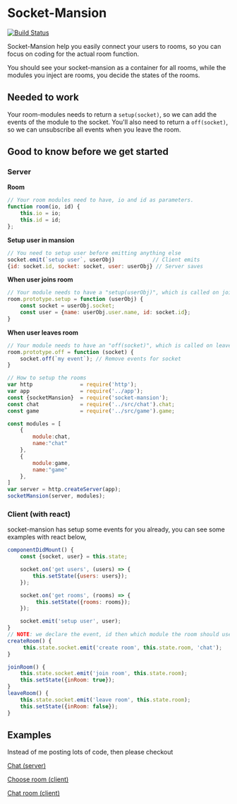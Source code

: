 # Socket-Mansion
[![Build Status](https://travis-ci.org/Nicklas766/socket-mansion.svg?branch=master)](https://travis-ci.org/Nicklas766/socket-mansion)


Socket-Mansion help you easily connect your users to rooms, so you can focus on
coding for the actual room function.

You should see your socket-mansion as a container for all rooms, while the modules
you inject are rooms, you decide the states of the rooms.


## Needed to work
Your room-modules needs to return a `setup(socket)`, so we can add the events of
the module to the socket. You'll also need to return a `off(socket)`, so we can
unsubscribe all events when you leave the room.


## Good to know before we get started

### Server

**Room**
```javascript
// Your room modules need to have, io and id as parameters.
function room(io, id) {
    this.io = io;
    this.id = id;
};
```

**Setup user in mansion**
```javascript
// You need to setup user before emitting anything else
socket.emit(`setup user`, userObj)            // Client emits
{id: socket.id, socket: socket, user: userObj} // Server saves
```

**When user joins room**
```javascript
// Your module needs to have a "setup(userObj)", which is called on join
room.prototype.setup = function (userObj) {
    const socket = userObj.socket;
    const user = {name: userObj.user.name, id: socket.id};
}
```

**When user leaves room**
```javascript
// Your module needs to have an "off(socket)", which is called on leave
room.prototype.off = function (socket) {
    socket.off(`my event`); // Remove events for socket
}
```

```javascript
// How to setup the rooms
var http               = require('http');
var app                = require('../app');
const {socketMansion}  = require('socket-mansion');
const chat             = require('../src/chat').chat;
const game             = require('../src/game').game;

const modules = [
    {
        module:chat,
        name:"chat"
    },
    {
        module:game,
        name:"game"
    },
]
var server = http.createServer(app);
socketMansion(server, modules);
```

### Client (with react)

socket-mansion has setup some events for you already, you can see some examples
with react below,
```javascript
componentDidMount() {
    const {socket, user} = this.state;

    socket.on('get users', (users) => {
        this.setState({users: users});
    });

    socket.on('get rooms', (rooms) => {
         this.setState({rooms: rooms});
    });

    socket.emit('setup user', user);
}
// NOTE: we declare the event, id then which module the room should use
createRoom() {
     this.state.socket.emit('create room', this.state.room, 'chat');
}

joinRoom() {
    this.state.socket.emit('join room', this.state.room);
    this.setState({inRoom: true});
}
leaveRoom() {
    this.state.socket.emit('leave room', this.state.room);
    this.setState({inRoom: false});
}

```
## Examples

Instead of me posting lots of code, then please checkout

[Chat (server)](https://github.com/Nicklas766/socket-mansion/blob/master/src/chat.js)

[Choose room (client)](https://github.com/Nicklas766/socket-mansion/blob/master/client/app/compontents/page/Home.js)

[Chat room (client)](https://github.com/Nicklas766/socket-mansion/blob/master/client/app/compontents/page/Chat.js)
